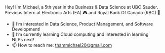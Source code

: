 Hey! I'm Michael, a 5th year in the Business & Data Science at UBC Sauder. 
Previous Intern at Electronic Arts (EA) 🎮 and Royal Bank Of Canada (RBC) 💸

- 👀 I’m interested in Data Science, Product Management, and Software Development!
- 🌱 I’m currently learning Cloud computing and interested in learning NLPs next!
- 📫 How to reach me: thammichael20@gmail.com

<!---
miketham24/miketham24 is a ✨ special ✨ repository because its `README.md` (this file) appears on your GitHub profile.
You can click the Preview link to take a look at your changes.
--->

